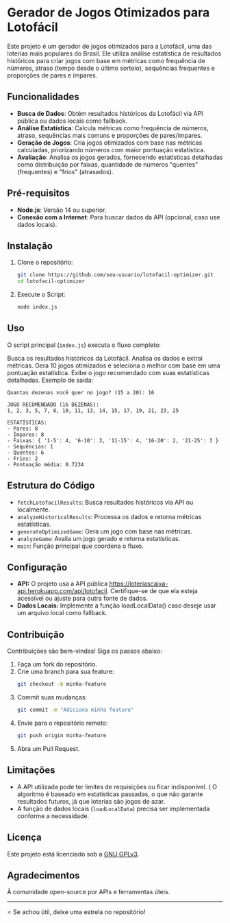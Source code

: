 # Gerador de Jogos Otimizados para Lotofácil

Este projeto é um gerador de jogos otimizados para a Lotofácil, uma das loterias mais populares do Brasil. Ele utiliza análise estatística de resultados históricos para criar jogos com base em métricas como frequência de números, atraso (tempo desde o último sorteio), sequências frequentes e proporções de pares e ímpares.

## Funcionalidades

- **Busca de Dados**: Obtém resultados históricos da Lotofácil via API pública ou dados locais como fallback.
- **Análise Estatística**: Calcula métricas como frequência de números, atraso, sequências mais comuns e proporções de pares/ímpares.
- **Geração de Jogos**: Cria jogos otimizados com base nas métricas calculadas, priorizando números com maior pontuação estatística.
- **Avaliação**: Analisa os jogos gerados, fornecendo estatísticas detalhadas como distribuição por faixas, quantidade de números "quentes" (frequentes) e "frios" (atrasados).

## Pré-requisitos

- **Node.js**: Versão 14 ou superior.
- **Conexão com a Internet**: Para buscar dados da API (opcional, caso use dados locais).

## Instalação

1. Clone o repositório:
   ```bash
   git clone https://github.com/seu-usuario/lotofacil-optimizer.git
   cd lotofacil-optimizer
   ```
2. Execute o Script:
    ```bash
    node index.js
    ```

## Uso
O script principal (`index.js`) executa o fluxo completo:

Busca os resultados históricos da Lotofácil.
Analisa os dados e extrai métricas.
Gera 10 jogos otimizados e seleciona o melhor com base em uma pontuação estatística.
Exibe o jogo recomendado com suas estatísticas detalhadas.
Exemplo de saída:

```text
Quantas dezenas você quer no jogo? (15 a 20): 16

JOGO RECOMENDADO (16 DEZENAS):
1, 2, 3, 5, 7, 8, 10, 11, 13, 14, 15, 17, 19, 21, 23, 25

ESTATÍSTICAS:
- Pares: 8
- Ímpares: 8
- Faixas: { '1-5': 4, '6-10': 3, '11-15': 4, '16-20': 2, '21-25': 3 }
- Sequências: 1
- Quentes: 6
- Frios: 2
- Pontuação média: 0.7234
```

## Estrutura do Código

* `fetchLotofacilResults`: Busca resultados históricos via API ou localmente.
* `analyzeHistoricalResults`: Processa os dados e retorna métricas estatísticas.
* `generateOptimizedGame`: Gera um jogo com base nas métricas.
* `analyzeGame`: Avalia um jogo gerado e retorna estatísticas.
* `main`: Função principal que coordena o fluxo.

## Configuração

* **API:** O projeto usa a API pública https://loteriascaixa-api.herokuapp.com/api/lotofacil. Certifique-se de que ela esteja acessível ou ajuste para outra fonte de dados.
* **Dados Locais:** Implemente a função loadLocalData() caso deseje usar um arquivo local como fallback.

## Contribuição
Contribuições são bem-vindas! Siga os passos abaixo:

1. Faça um fork do repositório.
2. Crie uma branch para sua feature:
    ```bash
    git checkout -b minha-feature
    ```
3. Commit suas mudanças:
    ```bash
    git commit -m "Adiciona minha feature"
    ```
4. Envie para o repositório remoto:
    ```bash
    git push origin minha-feature
    ```
5. Abra um Pull Request.

## Limitações
* A API utilizada pode ter limites de requisições ou ficar indisponível.
( O algoritmo é baseado em estatísticas passadas, o que não garante resultados futuros, já que loterias são jogos de azar.
* A função de dados locais (`loadLocalData`) precisa ser implementada conforme a necessidade.

## Licença
Este projeto está licenciado sob a [GNU GPLv3](https://github.com/sammarxz/lotofacil/blob/main/LICENSE).

## Agradecimentos
À comunidade open-source por APIs e ferramentas úteis.

---
⭐ Se achou útil, deixe uma estrela no repositório!
